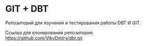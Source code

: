 # GIT + DBT
Репозиторий для изучения и тестирования работы DBT И GIT.

Ссылка для клонирования репозитория:
https://github.com/VlkvDmtry/dbt.git
